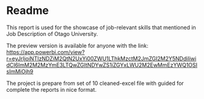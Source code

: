 # Readme
This report is used for the showcase of job-relevant skills that mentioned in Job Description of Otago University.  

The preview version is available for anyone with the link: https://app.powerbi.com/view?r=eyJrIjoiNTIzNDZiM2QtN2UxYi00ZWU1LThkMzctM2JmZGI2M2Y5NDdiIiwidCI6ImM2M2MzYmE3LTQwZGItNDYwZS1iZGYxLWU2M2EwMmEzYWQ1OSIsImMiOjh9

The project is prepare from set of 10 cleaned-excel file with guided for complete the reports in nice format.
